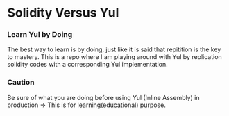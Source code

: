 # Solidity Versus Yul
### Learn Yul by Doing
The best way to learn is by doing, just like it is said that repitition is the key to mastery. This is a repo where I am playing around with Yul by replication solidity codes with a corresponding Yul implementation.

### Caution
Be sure of what you are doing before using Yul (Inline Assembly) in production => This is for learning(educational) purpose.
